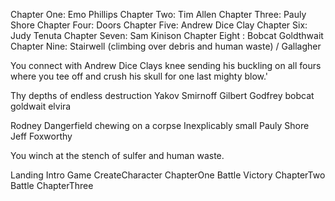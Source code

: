 Chapter One: Emo Phillips
Chapter Two: Tim Allen
Chapter Three: Pauly Shore
Chapter Four:  Doors
	Chapter Five: Andrew Dice Clay
	Chapter Six: Judy Tenuta
	Chapter Seven: Sam Kinison
Chapter Eight : Bobcat Goldthwait
Chapter Nine: Stairwell (climbing over debris and human waste) / Gallagher

You connect with Andrew Dice Clays knee sending his buckling on all fours where you tee off and crush his skull for one last mighty blow.'

Thy depths of endless destruction
Yakov Smirnoff
Gilbert Godfrey
bobcat goldwait
elvira

Rodney Dangerfield chewing on a corpse
Inexplicably small Pauly Shore 
Jeff Foxworthy

You winch at the stench of sulfer and human waste.

Landing
	Intro
		Game
			CreateCharacter
			ChapterOne
				Battle
				Victory
			ChapterTwo
				Battle
			ChapterThree
			